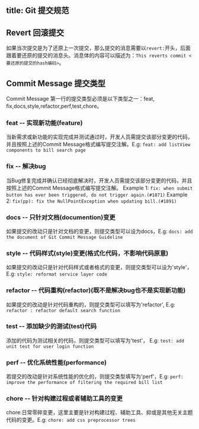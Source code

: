 title: Git 提交规范
---

## Revert 回滚提交

如果当次提交是为了还原上一次提交，那么提交的消息需要以`revert:`开头，后面跟着要还原的提交的消息头。消息体的内容可以描述为：`This reverts commit <要还原的提交的hash编码>`。

## Commit Message 提交类型

Commit Message 第一行的提交类型必须是以下类型之一：feat, fix,docs,style,refactor,perf,test,chore。

### feat -- 实现新功能(feature)

当新需求或新功能的实现完成并测试通过时，开发人员需提交该部分变更的代码，并且按照上述的Commit Message格式编写提交注解。E.g: `feat: add listView components to bill search page`

### fix -- 解决bug

当Bug修复完成并确认已经彻底解决时，开发人员需提交该部分变更的代码，并且按照上述的Commit Message格式编写提交注解。 Example 1: `fix: when submit button has ever been triggered, do not trigger again.(#1871)` Example 2: `fix(pp): fix the NullPointException when updating bill.(#1891)`

### docs -- 只针对文档(documention)变更

如果提交的改动只是针对文档的变更，则提交类型可以设为docs，E.g: `docs: add the document of Git Commit Message Guideline`

### style -- 代码样式(style)变更(格式化代码，不影响代码原意)

如果提交的改动只是针对代码样式或者格式的变更，则提交类型可以设为'style'， E.g: `style: reformat service layer code`

### refactor -- 代码重构(refactor)(既不是解决bug也不是实现新功能)

如果提交的改动是针对代码重构的，则提交类型可以填写为'refactor', E.g: `refactor : refactor default search function`

### test -- 添加缺少的测试(test)代码

添加的代码为测试相关的代码，则提交类型可以填写为'test'， E.g: `test: add unit test for user login function`

### perf -- 优化系统性能(performance)

若提交的改动是针对系统性能的优化的，则提交类型填写为'perf'，E.g: `perf: improve the performance of filtering the required bill list`

### chore -- 针对构建过程或者辅助工具的变更

chore:日常零碎变更，这里主要是针对构建过程、辅助工具、抑或是其他无关主题代码的变更。E.g: `chore: add css preprocessor trees`
